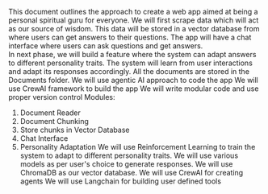 This document outlines the approach to create a web app aimed at being a personal spiritual guru for everyone. 
We will first scrape data which will act as our source of wisdom. 
This data will be stored in a vector database from where users can get answers to their questions.
The app will have a chat interface where users can ask questions and get answers.   
In next phase, we will build a feature where the system can adapt answers to different personality traits. 
The system will learn from user interactions and adapt its responses accordingly.
All the documents are stored in the Documents folder. 
We will use agentic AI approach to code the app 
We will use CrewAI framework to build the app
We will write modular code and use proper version control 
Modules:
1. Document Reader
2. Document Chunking
3. Store chunks in Vector Database
4. Chat Interface
5. Personality Adaptation
We will use Reinforcement Learning to train the system to adapt to different personality traits.
We will use various models as per user's choice to generate responses.
We will use ChromaDB as our vector database.
We will use CrewAI for creating agents
We will use Langchain for building user defined tools 





 



